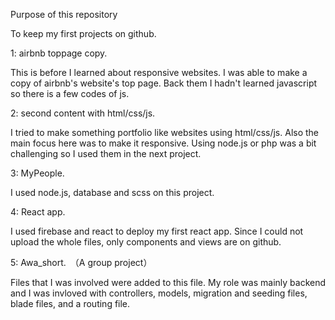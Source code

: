 Purpose of this repository

To keep my first projects on github.

1: airbnb toppage copy.

This is before I learned about responsive websites.
I was able to make a copy of airbnb's website's top page.
Back them I hadn't learned javascript so there is a few codes of js.

2: second content with html/css/js.

I tried to make something portfolio like websites using html/css/js.
Also the main focus here was to make it responsive.
Using node.js or php was a bit challenging so I used them in the next project.

3: MyPeople.

I used node.js, database and scss on this project.

4: React app.

I used firebase and react to deploy my first react app.
Since I could not upload the whole files, only components and views are on github.

5: Awa_short.　（A group project）

Files that I was involved were added to this file.
My role was mainly backend and I was invloved with controllers, models, migration and seeding files, blade files, and a routing file.

